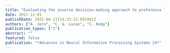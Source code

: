 ```yaml
---
title: "Evaluating the inverse decision-making approach to preference learning"
date: 2011-12-01
publishDate: 2021-06-11T14:33:23.691961Z
authors: ["A. Jern", "C. G. Lucas", "C. Kemp"]
publication_types: ["1"]
abstract: ""
featured: false
publication: "*Advances in Neural Information Processing Systems 24*"
---
```


